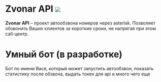 Zvonar API <img src="https://img.shields.io/pypi/pyversions/apache-airflow.svg">
=================================================================================================================================================================================
**Zvonar API** – проект автообзвона номеров через asterisk. Позволяет обзвонить Ваших клиентов за короткие сроки, не напрягая при этом call-центр.

# Умный бот (в разработке)
Бот по имени Вася, который может запустить автообзвон, показать статистику после обзвона, выдать токен для api и много чего еще
